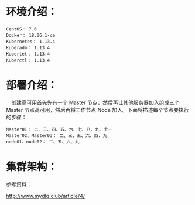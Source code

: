# 环境介绍：

    CentOS： 7.6
    Docker： 18.06.1-ce
    Kubernetes： 1.13.4
    Kuberadm： 1.13.4
    Kuberlet： 1.13.4
    Kuberctl： 1.13.4
    
# 部署介绍：

&#8195;创建高可用首先先有一个 Master 节点，然后再让其他服务器加入组成三个 Master 节点高可用，然后再将工作节点 Node 加入。下面将描述每个节点要执行的步骤：

    Master01： 二、三、四、五、六、七、八、九、十一
    Master02、Master03： 二、三、五、六、四、九
    node01、node02： 二、五、六、九

# 集群架构：


参考资料：

http://www.mydlq.club/article/4/
